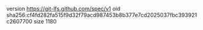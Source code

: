 version https://git-lfs.github.com/spec/v1
oid sha256:cf4fd282fa515f9d32f79acd987453b8b377e7cd2025037fbc393921c2607700
size 1180
